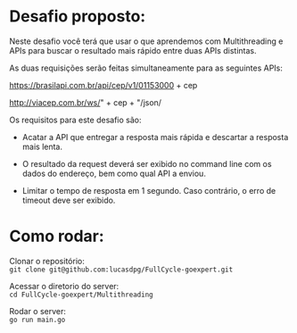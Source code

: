 # Desafio proposto:

 Neste desafio você terá que usar o que aprendemos com Multithreading e APIs para buscar o resultado mais rápido entre duas APIs distintas.

As duas requisições serão feitas simultaneamente para as seguintes APIs:

https://brasilapi.com.br/api/cep/v1/01153000 + cep

http://viacep.com.br/ws/" + cep + "/json/

Os requisitos para este desafio são:

- Acatar a API que entregar a resposta mais rápida e descartar a resposta mais lenta.

- O resultado da request deverá ser exibido no command line com os dados do endereço, bem como qual API a enviou.

- Limitar o tempo de resposta em 1 segundo. Caso contrário, o erro de timeout deve ser exibido.

# Como rodar:

Clonar o repositório:\
`git clone git@github.com:lucasdpg/FullCycle-goexpert.git`

Acessar o diretorio do server:\
`cd FullCycle-goexpert/Multithreading`

Rodar o server:\
`go run main.go`
